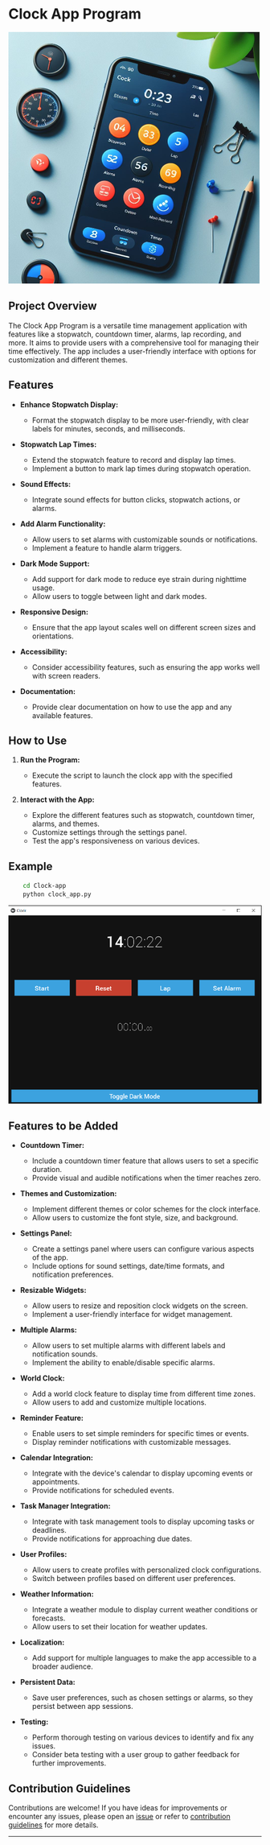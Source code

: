 # Clock App Program

![Clock App](image-1.png)

## Project Overview

The Clock App Program is a versatile time management application with features like a stopwatch, countdown timer, alarms, lap recording, and more. It aims to provide users with a comprehensive tool for managing their time effectively. The app includes a user-friendly interface with options for customization and different themes.

## Features

- **Enhance Stopwatch Display:**

  - Format the stopwatch display to be more user-friendly, with clear labels for minutes, seconds, and milliseconds.

- **Stopwatch Lap Times:**

  - Extend the stopwatch feature to record and display lap times.
  - Implement a button to mark lap times during stopwatch operation.

- **Sound Effects:**

  - Integrate sound effects for button clicks, stopwatch actions, or alarms.

- **Add Alarm Functionality:**

  - Allow users to set alarms with customizable sounds or notifications.
  - Implement a feature to handle alarm triggers.

- **Dark Mode Support:**

  - Add support for dark mode to reduce eye strain during nighttime usage.
  - Allow users to toggle between light and dark modes.

- **Responsive Design:**

  - Ensure that the app layout scales well on different screen sizes and orientations.

- **Accessibility:**

  - Consider accessibility features, such as ensuring the app works well with screen readers.

- **Documentation:**

  - Provide clear documentation on how to use the app and any available features.

## How to Use

1. **Run the Program:**

   - Execute the script to launch the clock app with the specified features.

2. **Interact with the App:**

   - Explore the different features such as stopwatch, countdown timer, alarms, and themes.
   - Customize settings through the settings panel.
   - Test the app's responsiveness on various devices.

## Example

```bash
    cd Clock-app
    python clock_app.py
```

![Output](image.png)

## Features to be Added

- **Countdown Timer:**

  - Include a countdown timer feature that allows users to set a specific duration.
  - Provide visual and audible notifications when the timer reaches zero.

- **Themes and Customization:**

  - Implement different themes or color schemes for the clock interface.
  - Allow users to customize the font style, size, and background.

- **Settings Panel:**

  - Create a settings panel where users can configure various aspects of the app.
  - Include options for sound settings, date/time formats, and notification preferences.

- **Resizable Widgets:**

  - Allow users to resize and reposition clock widgets on the screen.
  - Implement a user-friendly interface for widget management.

- **Multiple Alarms:**

  - Allow users to set multiple alarms with different labels and notification sounds.
  - Implement the ability to enable/disable specific alarms.

- **World Clock:**

  - Add a world clock feature to display time from different time zones.
  - Allow users to add and customize multiple locations.

- **Reminder Feature:**

  - Enable users to set simple reminders for specific times or events.
  - Display reminder notifications with customizable messages.

- **Calendar Integration:**

  - Integrate with the device's calendar to display upcoming events or appointments.
  - Provide notifications for scheduled events.

- **Task Manager Integration:**

  - Integrate with task management tools to display upcoming tasks or deadlines.
  - Provide notifications for approaching due dates.

- **User Profiles:**

  - Allow users to create profiles with personalized clock configurations.
  - Switch between profiles based on different user preferences.

- **Weather Information:**

  - Integrate a weather module to display current weather conditions or forecasts.
  - Allow users to set their location for weather updates.

- **Localization:**

  - Add support for multiple languages to make the app accessible to a broader audience.

- **Persistent Data:**

  - Save user preferences, such as chosen settings or alarms, so they persist between app sessions.

- **Testing:**

  - Perform thorough testing on various devices to identify and fix any issues.
  - Consider beta testing with a user group to gather feedback for further improvements.

## Contribution Guidelines

Contributions are welcome! If you have ideas for improvements or encounter any issues, please open an [issue](https://github.com/vrm-piyush/Acronym/issues) or refer to [contribution guidelines](../CONTRIBUTING.md) for more details.

---
